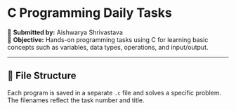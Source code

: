 # C Programming Daily Tasks 

📅 **Submitted by:** Aishwarya Shrivastava  
🎯 **Objective:** Hands-on programming tasks using C for learning basic concepts such as variables, data types, operations, and input/output.

---

## 📁 File Structure

Each program is saved in a separate `.c` file and solves a specific problem. The filenames reflect the task number and title.
